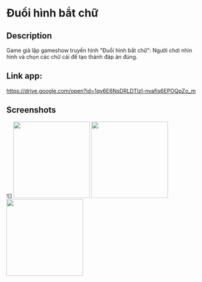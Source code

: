 # Đuổi hình bắt chữ

## Description
Game giả lập gameshow truyền hình "Đuổi hình bắt chữ": Người chơi nhìn hình và chọn các chữ cái để tạo thành đáp án đúng.

## Link app: 
https://drive.google.com/open?id=1qy6E6NsDRLDTlzI-nvafis6EPOQpZo_m

## Screenshots
![]
<img src="./screenshots/Home.jpg" width="200">
<img src="./screenshots/play 3.jpg" width="200">
<img src="./screenshots/dap an.jpg" width="200">
